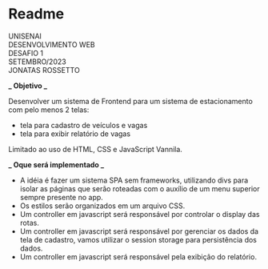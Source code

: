 # Readme

UNISENAI <br>
DESENVOLVIMENTO WEB <br>
DESAFIO 1 <br>
SETEMBRO/2023 <br>
JONATAS ROSSETTO

**_ Objetivo _** <br>

Desenvolver um sistema de Frontend para um sistema de estacionamento com pelo menos 2 telas:

- tela para cadastro de veículos e vagas
- tela para exibir relatório de vagas

Limitado ao uso de HTML, CSS e JavaScript Vannila.

**_ Oque será implementado _** <br>

- A idéia é fazer um sistema SPA sem frameworks, utilizando divs para isolar as páginas que serão roteadas com o auxílio de um menu superior sempre presente no app.
- Os estilos serão organizados em um arquivo CSS.
- Um controller em javascript será responsável por controlar o display das rotas.
- Um controller em javascript será responsável por gerenciar os dados da tela de cadastro, vamos utilizar o session storage para persistência dos dados.
- Um controller em javascript será responsável pela exibição do relatório.
